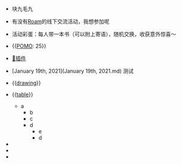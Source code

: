 - 块九毛九
- 有没有[Roam](Roam.md)的线下交流活动，我想参加呢
- 活动彩蛋：每人带一本书（可以附上寄语），随机交换，收获意外惊喜～

- {{[POMO](POMO.md): 25}}
- [🎫插件](🎫插件.md)
- [January 19th, 2021](January 19th, 2021.md) 测试
- {{[drawing](drawing.md)}}
- {{[table](table.md)}}
    - a
        - b
        - c
        - d
            - e
            - d
- 
- 
- 
